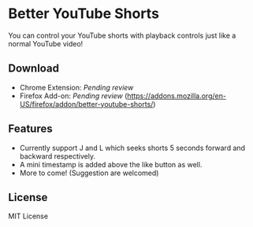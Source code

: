 # Better YouTube Shorts

You can control your YouTube shorts with playback controls just like a normal YouTube video!

## Download

* Chrome Extension: *Pending review*
* Firefox Add-on: *Pending review* (https://addons.mozilla.org/en-US/firefox/addon/better-youtube-shorts/)

## Features
* Currently support J and L which seeks shorts 5 seconds forward and backward respectively.
* A mini timestamp is added above the like button as well.
* More to come! (Suggestion are welcomed)

## License

MIT License
